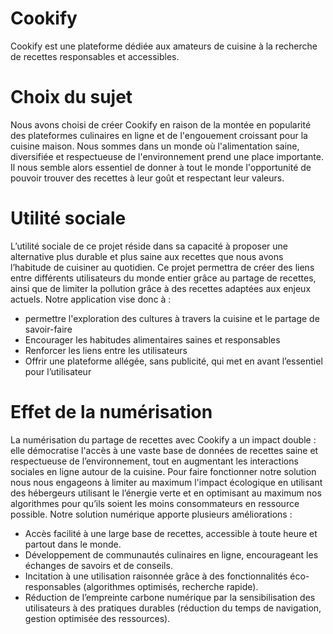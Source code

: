 # Cookify
Cookify est une plateforme dédiée aux amateurs de cuisine à la recherche de recettes responsables et accessibles.
# Choix du sujet
Nous avons choisi de créer Cookify en raison de la montée en popularité des plateformes culinaires en ligne et de l'engouement croissant pour la cuisine maison. Nous sommes dans un monde où l'alimentation saine, diversifiée et respectueuse de l'environnement prend une place importante. Il nous semble alors essentiel de donner à tout le monde l'opportunité de pouvoir trouver des recettes à leur goût et respectant leur valeurs.
# Utilité sociale
L’utilité sociale de ce projet réside dans sa capacité à proposer une alternative plus durable et plus saine aux recettes que nous avons l’habitude de cuisiner au quotidien. Ce projet permettra de créer des liens entre différents utilisateurs du monde entier grâce au partage de recettes, ainsi que de limiter la pollution grâce à des recettes adaptées aux enjeux actuels. Notre application vise donc à : 
- permettre l'exploration des cultures à travers la cuisine et le partage de savoir-faire
- Encourager les habitudes alimentaires saines et responsables
- Renforcer les liens entre les utilisateurs
- Offrir une plateforme allégée, sans publicité, qui met en avant l’essentiel pour l’utilisateur
# Effet de la numérisation
La numérisation du partage de recettes avec Cookify a un impact double : elle démocratise l'accès à une vaste base de données de recettes saine et respectueuse de l’environnement, tout en augmentant les interactions sociales en ligne autour de la cuisine. Pour faire fonctionner notre solution nous nous engageons à limiter au maximum l'impact écologique en utilisant des hébergeurs utilisant le l’énergie verte et en optimisant au maximum nos algorithmes pour qu’ils soient les moins consommateurs en ressource possible. Notre solution numérique apporte plusieurs améliorations : 
- Accès facilité à une large base de recettes, accessible à toute heure et partout dans le monde.
- Développement de communautés culinaires en ligne, encourageant les échanges de savoirs et de conseils.
- Incitation à une utilisation raisonnée grâce à des fonctionnalités éco-responsables (algorithmes optimisés, recherche rapide).
- Réduction de l’empreinte carbone numérique par la sensibilisation des utilisateurs à des pratiques durables (réduction du temps de navigation, gestion optimisée des ressources).
